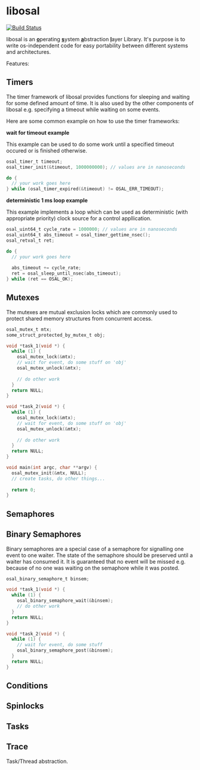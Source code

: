# libosal
[![Build Status](https://rmc-jenkins.robotic.dlr.de/jenkins/buildStatus/icon?job=common%2libosal%2Fmaster)](https://rmc-jenkins.robotic.dlr.de/jenkins/job/common/job/libosal/job/master/)

libosal is an <ins>**o**</ins>perating <ins>**s**</ins>ystem <ins>**a**</ins>bstraction <ins>**l**</ins>ayer Library. It's purpose is to write os-independent code for easy portability between different systems and architectures.

Features:

## Timers

The timer framework of libosal provides functions for sleeping and waiting for some defined amount of time. It is also used by the other components of libosal e.g. specifying a timeout while waiting on some events.

Here are some common example on how to use the timer frameworks:

**wait for timeout example**

This example can be used to do some work until a specified timeout occured or is finished otherwise.

```c
osal_timer_t timeout;
osal_timer_init(&timeout, 1000000000); // values are in nanoseconds

do {
  // your work goes here
} while (osal_timer_expired(&timeout) != OSAL_ERR_TIMEOUT);
```
**deterministic 1 ms loop example**

This example implements a loop which can be used as deterministic (with appropriate priority) clock source for a control appllication.

```c
osal_uint64_t cycle_rate = 1000000; // values are in nanoseconds
osal_uint64_t abs_timeout = osal_timer_gettime_nsec();
osal_retval_t ret;

do { 
  // your work goes here
  
  abs_timeout += cycle_rate;
  ret = osal_sleep_until_nsec(abs_timeout);
} while (ret == OSAL_OK);
```

## Mutexes

The mutexes are mutual exclusion locks which are commonly used to protect shared memory structures from concurrent access.

```c
osal_mutex_t mtx;
some_struct_protected_by_mutex_t obj;

void *task_1(void *) {
  while (1) {
    osal_mutex_lock(&mtx);
    // wait for event, do some stuff on 'obj'
    osal_mutex_unlock(&mtx);
    
    // do other work
  }
  return NULL;
}

void *task_2(void *) {
  while (1) {
    osal_mutex_lock(&mtx);
    // wait for event, do some stuff on 'obj'
    osal_mutex_unlock(&mtx);
    
    // do other work
  }
  return NULL;
}

void main(int argc, char **argv) {
  osal_mutex_init(&mtx, NULL);
  // create tasks, do other things...
  
  return 0;
}
```

## Semaphores

## Binary Semaphores

Binary semaphores are a special case of a semaphore for signalling one event to one waiter. The state of the semaphore should be preserved until a waiter has consumed it. It is guaranteed that no event will be missed e.g. because of no one was waiting on the semaphore while it was posted.


```c
osal_binary_semaphore_t binsem;

void *task_1(void *) {
  while (1) {
    osal_binary_semaphore_wait(&binsem);
    // do other work
  }
  return NULL;
}

void *task_2(void *) {
  while (1) {   
    // wait for event, do some stuff
    osal_binary_semaphore_post(&binsem);
  }
  return NULL;
}
```

## Conditions


## Spinlocks


## Tasks

## Trace


Task/Thread abstraction.
